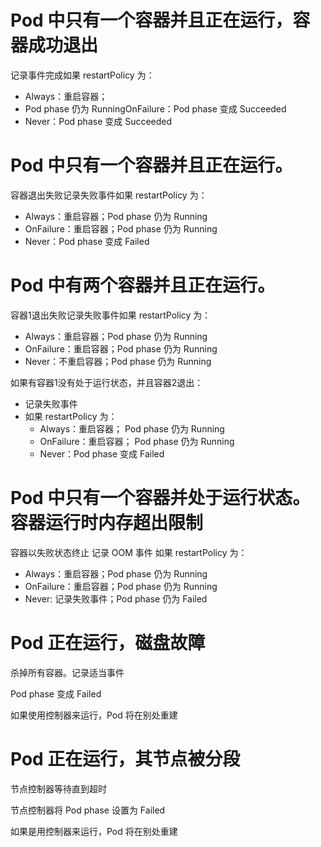 # Pod 中只有一个容器并且正在运行，容器成功退出

记录事件完成如果 restartPolicy 为：

- Always：重启容器；
- Pod phase 仍为 RunningOnFailure：Pod phase 变成 Succeeded
- Never：Pod phase 变成 Succeeded

# Pod 中只有一个容器并且正在运行。

容器退出失败记录失败事件如果 restartPolicy 为：

- Always：重启容器；Pod phase 仍为 Running
- OnFailure：重启容器；Pod phase 仍为 Running
- Never：Pod phase 变成 Failed

# Pod 中有两个容器并且正在运行。

容器1退出失败记录失败事件如果 restartPolicy 为：

- Always：重启容器；Pod phase 仍为 Running
- OnFailure：重启容器；Pod phase 仍为 Running
- Never：不重启容器；Pod phase 仍为 Running

如果有容器1没有处于运行状态，并且容器2退出：

- 记录失败事件
- 如果 restartPolicy 为：
  - Always：重启容器； Pod phase 仍为 Running
  - OnFailure：重启容器； Pod phase 仍为 Running
  - Never：Pod phase 变成 Failed

# Pod 中只有一个容器并处于运行状态。容器运行时内存超出限制

容器以失败状态终止
记录 OOM 事件
如果 restartPolicy 为：

- Always：重启容器；Pod phase 仍为 Running
- OnFailure：重启容器；Pod phase 仍为 Running
- Never: 记录失败事件；Pod phase 仍为 Failed

# Pod 正在运行，磁盘故障

杀掉所有容器。记录适当事件

Pod phase 变成 Failed

如果使用控制器来运行，Pod 将在别处重建

# Pod 正在运行，其节点被分段

节点控制器等待直到超时

节点控制器将 Pod phase 设置为 Failed

如果是用控制器来运行，Pod 将在别处重建
